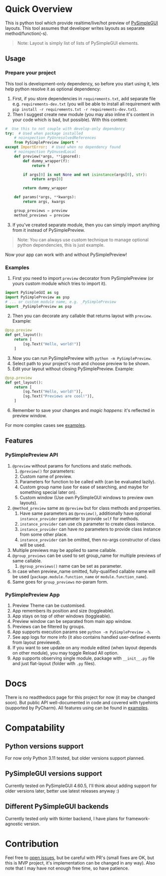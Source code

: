 # Quick Overview
This is python tool which provide realtime/live/hot preview of [PySimpleGUI](https://pypi.org/project/PySimpleGUI/) layouts.
This tool assumes that developer writes layouts as separate method/function(-s).
> Note: Layout is simply list of lists of PySimpleGUI elements.
## Usage
### Prepare your project
This tool is development-only dependency, so before you start using it, lets help python resolve it as optional dependency:
1. First, if you store dependencies in `requirements.txt`, add separate file e.g. `requirements-dev.txt`
  (you will be able to install all requirement with `pip install -r requirements.txt -r requirements-dev.txt`).
2. Then I suggest create new module (you may also inline it's content in your code which is bad, but possible).
With this content:
```py
#  Use this to not couple with develop-only dependency
try:  # Used when package installed
    # noinspection PyUnresolvedReferences
    from PySimplePreview import *
except ImportError:  # Used when no dependency found
    # noinspection PyUnusedLocal
    def preview(*args, **ignored):
        def dummy_wrapper(f):
            return f

        if args[0] is not None and not isinstance(args[0], str):
            return args[0]

        return dummy_wrapper

    def params(*args, **kwargs):
        return args, kwargs

    group_previews = preview
    method_previews = preview
```

3. If you've created separate module, then you can simply import anything from it instead of PySimplePreview.
> Note: You can always use custom technique to manage optional python dependencies, this is just example.

Now your app can work with and without PySimplePreview!

### Examples
1. First you need to import `preview` decorator from PySimplePreview (or yours custom module which tries to import it).
```py
import PySimpleGUI as sg
import PySimplePreview as psp
# ... or custom module name, e.g. _PySimplePreview
import _PySimplePreview as psp
```
2. Then you can decorate any callable that returns layout with `preview`.
Example:
```py
@psp.preview
def get_layout():
    return [
        [sg.Text("Hello, world!")]
    ]
```
3. Now you can run PySimplePreview with `python -m PySimplePreview`.
4. Select path to your project's root and choose preview to be shown.
5. Edit your layout without closing PySimplePreview.
Example:
```py
@psp.preview
def get_layout():
    return [
        [sg.Text("Hello, world!")],
        [sg.Text("Previews are cool!")],
    ]
```
6. Remember to save your changes and *magic happens*: it's reflected in preview window.

For more complex cases see [examples](examples/).

## Features 
### PySimplePreview API
1. `@preview` without params for functions and static methods.
    1. `@preview()` for parameters:
    2. Custom name of preview.
    3. Parameters for function to be called with (can be evaluated lazily).
    4. Custom group name (use for ease of searching, and maybe for something special later on).
    5. Custom window (Use own PySimpleGUI windows to preview own layouts).
3. `@method_preview` same as `@preview` but for class methods and properties.
    1. Have same parameters as `@preview()`, additionally have optional `instance_provider` parameter to provide `self` for methods.
    2. `instance_provider` can use cls parameter to create class instance.
    3. `instance_provider` can have no parameters to provide class instance from some other place.
    4. `instance_provider` can be omitted, then no-args constructor of class will be used.
4. Multiple previews may be applied to same callable.
5. `@group_previews` can be used to set group_name for multiple previews of same callable.
    1. `@group_previews()` name can be set as parameter.
6. In case when preview_name omitted, fully-qualified callable name will be used (`package.module.function_name` or `module.function_name`).
7. Same goes for `group_previews` no-param form.

### PySimplePreview App
1. Preview Theme can be customised.
2. App remembers its position and size (toggleable).
3. App stays on top of other windows (toggleable).
4. Preview window can be separated from main app window.
5. Previews can be filtered by groups.
6. App supports execution params see `python -m PySimplePreview -h`.
7. See app logs for more info (it also contains handled user-defined events from layout previewed).
8. If you want to see update on any module edited (when layout depends on other module), you may toggle Reload All option.
9. App supports observing single module, package with `__init__.py` file and just flat-layout (folder with `.py` files).

# Docs
There is no readthedocs page for this project for now (it may be changed soon).
But public API well-documented in code and covered with typehints (supported by PyCharm).
All features using can be found in [examples](examples/).

# Compatability
## Python versions support
For now only Python 3.11 tested, but older versions support planned.

## PySimpleGUI versions support
Currently tested on PySimpleGUI 4.60.5, 
I'll think about adding support for older versions later,
better use latest releases anyway :)

## Different PySimpleGUI backends
Currently tested only with tkinter backend, 
I have plans for framework-agnostic version.

# Contribution
Feel free to [open issues](https://github.com/MaxBQb/PySimplePreview/issues/new), but be careful with PR's (small fixes are OK, but this is MVP project, 
it's implementation can be changed in any way).
Also note that I may have not enough free time, so have patience.
